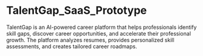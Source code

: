 # TalentGap_SaaS_Prototype
TalentGap is an AI-powered career platform that helps professionals identify skill gaps, discover career opportunities, and accelerate their professional growth. The platform analyzes resumes, provides personalized skill assessments, and creates tailored career roadmaps.
